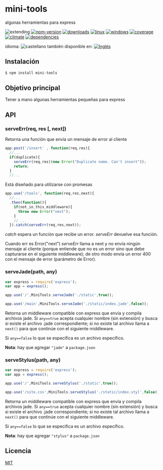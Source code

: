 <!--multilang v0 es:LEEME.md en:README.md -->
# mini-tools
<!--lang:es-->
algunas herramientas para express

<!--lang:en--]
mini tools for express and others

[!--lang:*-->

<!-- cucardas -->
![extending](https://img.shields.io/badge/stability-extending-orange.svg)
[![npm-version](https://img.shields.io/npm/v/mini-tools.svg)](https://npmjs.org/package/mini-tools)
[![downloads](https://img.shields.io/npm/dm/mini-tools.svg)](https://npmjs.org/package/mini-tools)
[![linux](https://img.shields.io/travis/codenautas/mini-tools/master.svg)](https://travis-ci.org/codenautas/mini-tools)
[![windows](https://ci.appveyor.com/api/projects/status/github/codenautas/mini-tools?svg=true)](https://ci.appveyor.com/project/codenautas/mini-tools)
[![coverage](https://img.shields.io/coveralls/codenautas/mini-tools/master.svg)](https://coveralls.io/r/codenautas/mini-tools)
[![climate](https://img.shields.io/codeclimate/github/codenautas/mini-tools.svg)](https://codeclimate.com/github/codenautas/mini-tools)
[![dependencies](https://img.shields.io/david/codenautas/mini-tools.svg)](https://david-dm.org/codenautas/mini-tools)

<!--multilang buttons-->

idioma: ![castellano](https://raw.githubusercontent.com/codenautas/multilang/master/img/lang-es.png)
también disponible en:
[![Inglés](https://raw.githubusercontent.com/codenautas/multilang/master/img/lang-en.png)](README.md)

<!--lang:es-->
## Instalación
<!--lang:en--]
## Install
[!--lang:*-->

```sh
$ npm install mini-tools
```

<!--lang:es-->

## Objetivo principal

Tener a mano algunas herramientas pequeñas para express

<!--lang:en--]

## Main goal

Have some mini tools for express and others

[!--lang:*-->

## API

### serveErr(req, res [, next])

<!--lang:es-->

Retorna una función que envía un mensaje de error al cliente

<!--lang:en--]

Returns a function that sends a error message to de front-end. 

[!--lang:*-->

```js
app.post('/insert' , function(req,res){
  //...
  if(duplicate){
    serveErr(req,res)(new Error("Duplicate name. Can't insert"));
    return; 
  }
  //...
```

<!--lang:es-->

Está diseñado para utilizarse con promesas

<!--lang:en--]

It is promise friendly

[!--lang:*-->

```js
app.use('/tools', function(req,res,next){
  //...
  .then(function(){
    if(not_in_this_middleware){
      throw new Error("next");
    }
    // ...
  }).catch(serveErr(req,res,next)); 
```

<!--lang:es-->

*catch* espera un función que recibe un error. 
*serveErr* devuelve esa función. 

Cuando err es Error("next") *serveErr* llama a next y no envía ningún mensaje al cliente
(porque entiende que no es un error sino que debe capturarse en el siguiente middleware); 
de otro modo envía un error 400 con el mensaje de error (parámetro de Error). 

<!--lang:en--]

*catch* expects a function that receive an error. 
*serveErr* returns that function. 

When err is Error("next") *serveErr* calls next and does not send any result to de front-end; 
otherwise it sends a 400 error with the message and stack. 

[!--lang:*-->

### serveJade(path, any)

```js
var express = require('express');
var app = express();

app.use('/',MiniTools.serveJade('./static',true));

app.use('/main',MiniTools.serveJade('./static/index.jade',false));
```

<!--lang:es-->

Retorna un middleware compatible con express que envía y compila archivos jade. 
Si `any==true` acepta cualquier nombre (sin extensión) y busca si existe el archivo .jade correspondiente;
si no existe tal archivo llama a `next()` para que continúe con el siguiente middleware. 

Si `any==false` lo que se especifica es un archivo específico. 

**Nota**: hay que agregar `"jade"` a `package.json`

<!--lang:en--]

Returns an express middleware to serve jade files. 
If `any==true` it serve files adding .jade to req.path; and
if there no jade file it call `next()`. 

If `any==false` it serves that specific file. 

**Note**: for use serveJade you must include jade in `package.json`

[!--lang:*-->

### serveStylus(path, any)

```js
var express = require('express');
var app = express();

app.use('/',MiniTools.serveStylus('./static',true));

app.use('/site.css',MiniTools.serveStylus('./static/index.styl',false));
```

<!--lang:es-->

Retorna un middleware compatible con express que envía y compila archivos jade. 
Si `any==true` acepta cualquier nombre (sin extensión) y busca si existe el archivo .jade correspondiente;
si no existe tal archivo llama a `next()` para que continúe con el siguiente middleware. 

Si `any==false` lo que se especifica es un archivo específico. 

**Nota**: hay que agregar `"stylus"` a `package.json`

<!--lang:en--]

Returns an express middleware to serve jade files. 
If `any==true` it serve files adding .jade to req.path; and
if there no jade file it call `next()`. 

If `any==false` it serves that specific file. 

**Note**: for use serveStylus you must include stylus in package.json

<!--lang:es-->

## Licencia

<!--lang:en--]

## License

[!--lang:*-->

[MIT](LICENSE)

